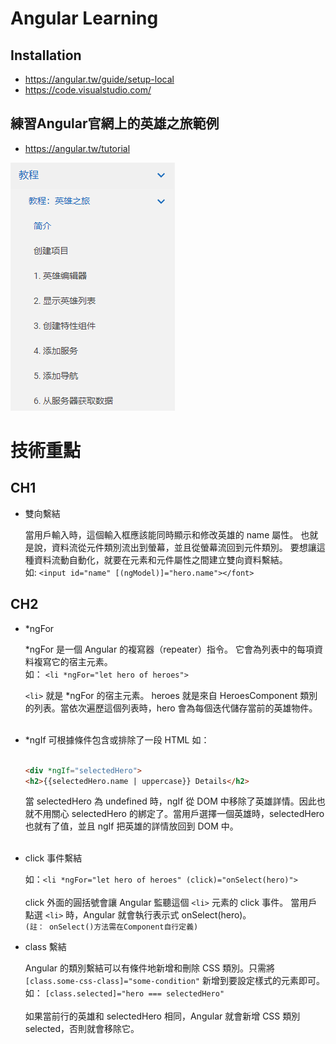 # Angular Learning

## Installation
- https://angular.tw/guide/setup-local
- https://code.visualstudio.com/

## 練習Angular官網上的英雄之旅範例

- https://angular.tw/tutorial

![](hero.png)

# 技術重點

## CH1
+ 雙向繫結

    當用戶輸入時，這個輸入框應該能同時顯示和修改英雄的 name 屬性。 也就是說，資料流從元件類別流出到螢幕，並且從螢幕流回到元件類別。
    要想讓這種資料流動自動化，就要在元素和元件屬性之間建立雙向資料繫結。<br>
    如: `<input id="name" [(ngModel)]="hero.name"></font>`

## CH2
+ *ngFor
    
    *ngFor 是一個 Angular 的複寫器（repeater）指令。 它會為列表中的每項資料複寫它的宿主元素。<br>
    如： `<li *ngFor="let hero of heroes">`

    `<li>` 就是 *ngFor 的宿主元素。
    heroes 就是來自 HeroesComponent 類別的列表。當依次遍歷這個列表時，hero 會為每個迭代儲存當前的英雄物件。<br><br>

+ *ngIf
    可根據條件包含或排除了一段 HTML
    如：<br><br>
    ```html 
    <div *ngIf="selectedHero">
    <h2>{{selectedHero.name | uppercase}} Details</h2>
    ```
    當 selectedHero 為 undefined 時，ngIf 從 DOM 中移除了英雄詳情。因此也就不用關心 selectedHero 的綁定了。當用戶選擇一個英雄時，selectedHero 也就有了值，並且 ngIf 把英雄的詳情放回到 DOM 中。<br><br>

+ click 事件繫結

    如：`<li *ngFor="let hero of heroes" (click)="onSelect(hero)">`<br><br>
    click 外面的圓括號會讓 Angular 監聽這個 `<li>` 元素的 click 事件。 當用戶點選 `<li>` 時，Angular 就會執行表示式 onSelect(hero)。<br>
    `(註： onSelect()方法需在Component自行定義)`

+ class 繫結

    Angular 的類別繫結可以有條件地新增和刪除 CSS 類別。只需將 `[class.some-css-class]="some-condition"` 新增到要設定樣式的元素即可。<br>
    如： `[class.selected]="hero === selectedHero"` <br><br>
    如果當前行的英雄和 selectedHero 相同，Angular 就會新增 CSS 類別 selected，否則就會移除它。


